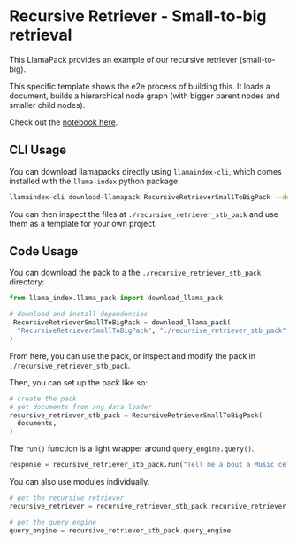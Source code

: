 # Recursive Retriever - Small-to-big retrieval

This LlamaPack provides an example of our recursive retriever (small-to-big).

This specific template shows the e2e process of building this. It loads
a document, builds a hierarchical node graph (with bigger parent nodes and smaller
child nodes).

Check out the [notebook here](https://github.com/run-llama/llama-hub/blob/main/llama_hub/llama_packs/recursive_retriever/small_to_big/small_to_big.ipynb).

## CLI Usage

You can download llamapacks directly using `llamaindex-cli`, which comes installed with the `llama-index` python package:

```bash
llamaindex-cli download-llamapack RecursiveRetrieverSmallToBigPack --download-dir ./recursive_retriever_stb_pack
```

You can then inspect the files at `./recursive_retriever_stb_pack` and use them as a template for your own project.

## Code Usage

You can download the pack to a the `./recursive_retriever_stb_pack` directory:

```python
from llama_index.llama_pack import download_llama_pack

# download and install dependencies
 RecursiveRetrieverSmallToBigPack = download_llama_pack(
  "RecursiveRetrieverSmallToBigPack", "./recursive_retriever_stb_pack"
)
```

From here, you can use the pack, or inspect and modify the pack in `./recursive_retriever_stb_pack`.

Then, you can set up the pack like so:

```python
# create the pack
# get documents from any data loader
recursive_retriever_stb_pack = RecursiveRetrieverSmallToBigPack(
  documents,
)
```

The `run()` function is a light wrapper around `query_engine.query()`.

```python
response = recursive_retriever_stb_pack.run("Tell me a bout a Music celebritiy.")
```

You can also use modules individually.

```python
# get the recursive retriever
recursive_retriever = recursive_retriever_stb_pack.recursive_retriever

# get the query engine
query_engine = recursive_retriever_stb_pack.query_engine
```